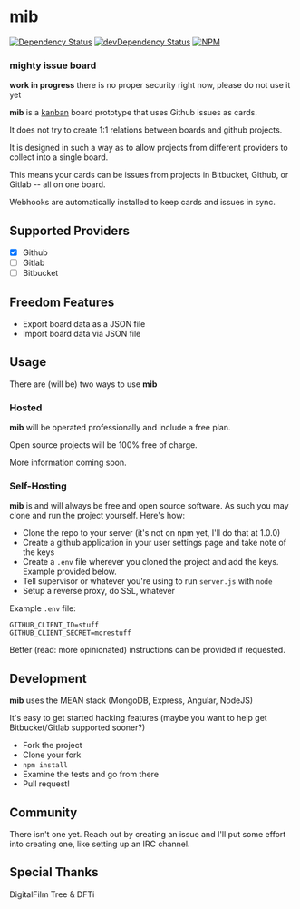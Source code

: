 # mib

[![Dependency Status][dep-img]][dep-link]
[![devDependency Status][dev-dep-img]][dev-dep-link]
[![NPM][npm-badge-img]][npm-badge-link]

### mighty issue board

**work in progress** there is no proper security right now, please do not use it yet

**mib** is a [kanban](http://en.wikipedia.org/wiki/Kanban_(development)) board prototype that uses Github issues as cards.

It does not try to create 1:1 relations between boards and github projects.

It is designed in such a way as to allow projects from different providers to collect into a single board.

This means your cards can be issues from projects in Bitbucket, Github, or Gitlab -- all on one board.

Webhooks are automatically installed to keep cards and issues in sync.

## Supported Providers

- [x] Github
- [ ] Gitlab
- [ ] Bitbucket

## Freedom Features

* Export board data as a JSON file
* Import board data via JSON file

## Usage

There are (will be) two ways to use **mib**

### Hosted

**mib** will be operated professionally and include a free plan.

Open source projects will be 100% free of charge.

More information coming soon.

### Self-Hosting

**mib** is and will always be free and open source software. As such you may clone and run the project yourself.
Here's how:

* Clone the repo to your server (it's not on npm yet, I'll do that at 1.0.0)
* Create a github application in your user settings page and take note of the keys
* Create a `.env` file wherever you cloned the project and add the keys. Example provided below.
* Tell supervisor or whatever you're using to run `server.js` with `node`
* Setup a reverse proxy, do SSL, whatever

Example `.env` file:

```
GITHUB_CLIENT_ID=stuff
GITHUB_CLIENT_SECRET=morestuff
```

Better (read: more opinionated) instructions can be provided if requested.

## Development

**mib** uses the MEAN stack (MongoDB, Express, Angular, NodeJS)

It's easy to get started hacking features (maybe you want to help get Bitbucket/Gitlab supported sooner?)

* Fork the project
* Clone your fork
* `npm install`
* Examine the tests and go from there
* Pull request!

## Community

There isn't one yet. Reach out by creating an issue and I'll put some effort into creating one, like setting up an IRC channel.

## Special Thanks

DigitalFilm Tree & DFTi

[dev-dep-img]: https://david-dm.org/keyvanfatehi/mib/dev-status.svg
[dev-dep-link]: https://david-dm.org/keyvanfatehi/mib#info=devDependencies
[dep-img]: https://david-dm.org/keyvanfatehi/mib.svg
[dep-link]: https://david-dm.org/keyvanfatehi/mib
[npm-badge-img]: https://nodei.co/npm/mib.svg
[npm-badge-link]: https://nodei.co/npm/mib/
